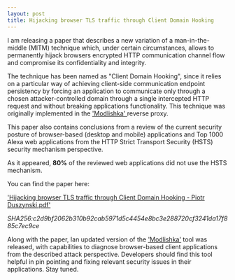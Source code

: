 ```yaml
---
layout: post
title: Hijacking browser TLS traffic through Client Domain Hooking
---
```



I am releasing a paper that describes a new variation of a man-in-the-middle (MITM) technique which, under certain circumstances, allows to permanently hijack browsers encrypted HTTP communication channel flow and compromise its confidentiality and integrity. 

The technique has been named as "Client Domain Hooking", since it relies on a particular way of achieving client-side communication endpoint persistency by forcing an application to communicate only through a chosen attacker-controlled domain through a single intercepted HTTP request and without breaking applications functionality. This technique was originally implemented in the ['Modlishka' ](https://blog.duszynski.eu/phishing-ng-bypassing-2fa-with-modlishka/) reverse proxy.

This paper also contains conclusions from a review of the current security posture of browser-based (desktop and mobile) applications and Top 1000 Alexa web applications from the HTTP Strict Transport Security (HSTS) security mechanism perspective. 

As it appeared, **80%** of the reviewed web applications did not use the HSTS mechanism.


You can find the paper here: 

['Hijacking browser TLS traffic through Client Domain Hooking - Piotr Duszynski.pdf'](https://github.com/drk1wi/assets/raw/master/Hijacking%20browser%20TLS%20traffic%20through%20Client%20Domain%20Hooking%20-%20Piotr%20Duszynski.pdf)

_SHA256:c2d9bf2062b310b92cab5971d5c4454e8bc3e288720cf3241da17f885c7ec9ce_

Along with the paper, Ian updated version of the ['Modlishka'](https://github.com/drk1wi/Modlishka) tool was released, with capabilities to diagnose browser-based client applications from the described attack perspective. Developers should find this tool helpful in pin pointing and fixing relevant security issues in their applications. Stay tuned.

